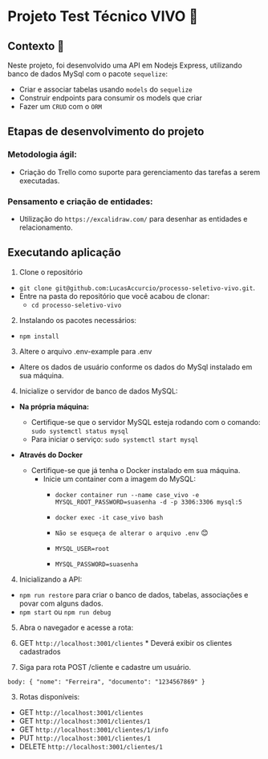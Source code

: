 # Projeto Test Técnico VIVO :iphone:

## Contexto :selfie:

Neste projeto, foi desenvolvido uma API em Nodejs Express, utilizando banco de dados MySql com o pacote `sequelize`:
 - Criar e associar tabelas usando `models` do `sequelize`
 - Construir endpoints para consumir os models que criar 
 - Fazer um `CRUD` com o `ORM`

## Etapas de desenvolvimento do projeto

### Metodologia ágil:
- Criação do Trello como suporte para gerenciamento das tarefas a serem executadas.

### Pensamento e criação de entidades:
- Utilização do `https://excalidraw.com/` para desenhar as entidades e relacionamento.


## Executando aplicação

1. Clone o repositório
  * `git clone git@github.com:LucasAccurcio/processo-seletivo-vivo.git`.
  * Entre na pasta do repositório que você acabou de clonar:
    * `cd processo-seletivo-vivo`

2. Instalando os pacotes necessários:
  - `npm install`

3. Altere o arquivo .env-example para .env
  * Altere os dados de usuário conforme os dados do MySql instalado em sua máquina.

4. Inicialize o servidor de banco de dados MySQL:
  - **Na própria máquina:**
    * Certifique-se que o servidor MySQL esteja rodando com o comando:
      `sudo systemctl status mysql`
    - Para iniciar o serviço:
      `sudo systemctl start mysql`
    
  - **Através do Docker**
    * Certifique-se que já tenha o Docker instalado em sua máquina.
      - Inicie um container com a imagem do MySQL:
        * `docker container run --name case_vivo -e MYSQL_ROOT_PASSWORD=suasenha -d -p 3306:3306 mysql:5`
        * `docker exec -it case_vivo bash`
         
        * `Não se esqueça de alterar o arquivo .env` :blush:
        * `MYSQL_USER=root`
        * `MYSQL_PASSWORD=suasenha`
        

4. Inicializando a API:
  - `npm run restore` para criar o banco de dados, tabelas, associações e povar com alguns dados.
  - `npm start` ou `npm run debug`

5. Abra o navegador e acesse a rota:
  1. GET `http://localhost:3001/clientes`
    * Deverá exibir os clientes cadastrados

  2. Siga para rota POST /cliente e cadastre um usuário.

  `body: { "nome": "Ferreira", "documento": "1234567869" }`

  3. Rotas disponíveis:
  - GET `http://localhost:3001/clientes`
  - GET `http://localhost:3001/clientes/1`
  - GET `http://localhost:3001/clientes/1/info`
  - PUT `http://localhost:3001/clientes/1`
  - DELETE `http://localhost:3001/clientes/1`

